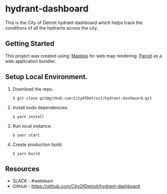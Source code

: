 # hydrant-dashboard

This is the City of Detroit hydrant dashboard which helps track the conditions of all the hydrants across the city.

## Getting Started

This project was created using:
    [Mapbox](https://docs.mapbox.com/mapbox-gl-js/api/) for web map rendering.
    [Parcel](https://parceljs.org/) as a web application bundler.

## Setup Local Environment.

1. Download the repo.
    ```
    $ git clone git@github.com:CityOfDetroit/hydrant-dashboard.git
    ```
2. Install node dependencies.

    ```
    $ yarn install
    ```

3. Run local instance.
    ```
    $ yanr start
    ```

4. Create production build.
    ```
    $ yarn build
    ```
## Resources

* SLACK - #webteam
* GitHub - https://github.com/CityOfDetroit/hydrant-dashboard
